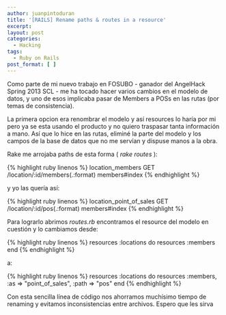 ```yaml
---
author: juanpintoduran
title: '[RAILS] Rename paths & routes in a resource'
excerpt:
layout: post
categories:
  - Hacking
tags:
  - Ruby on Rails
post_format: [ ]
---
```


Como parte de mi nuevo trabajo en FOSUBO - ganador del AngelHack Spring 2013 SCL - me ha tocado hacer varios cambios en el modelo de datos, y uno de esos implicaba pasar de Members a POSs en las rutas (por temas de consistencia).

La primera opcion era renombrar el modelo y así resources lo haría por mi pero ya se esta usando el producto y no quiero traspasar tanta información a mano. Así que lo hice en las rutas, eliminé la parte del modelo y los campos de la base de datos que no me servían y dispuse manos a la obra.

Rake me arrojaba paths de esta forma ( *rake routes* ):

{% highlight ruby linenos %}
location_members GET /location/:id/members(.:format) members#index
{% endhighlight %}

y yo las quería así:

{% highlight ruby linenos %}
location_point_of_sales GET /location/:id/pos(.:format) members#index
{% endhighlight %}

Para lograrlo abrimos *routes.rb* encontramos el resource del modelo en cuestión y lo cambiamos desde:

{% highlight ruby linenos %}
resources :locations do
  resources :members
end
{% endhighlight %}

a:

{% highlight ruby linenos %}
resources :locations do
  resources :members, :as => "point_of_sales", :path => "pos"
end
{% endhighlight %}

Con esta sencilla línea de código nos ahorramos muchísimo tiempo de renaming y evitamos inconsistencias entre archivos. Espero que les sirva